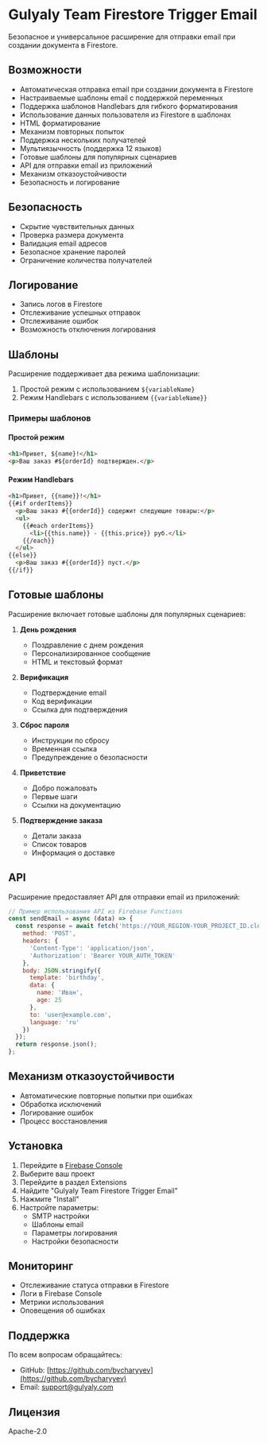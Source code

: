 # Gulyaly Team Firestore Trigger Email

Безопасное и универсальное расширение для отправки email при создании документа в Firestore.

## Возможности

- Автоматическая отправка email при создании документа в Firestore
- Настраиваемые шаблоны email с поддержкой переменных
- Поддержка шаблонов Handlebars для гибкого форматирования
- Использование данных пользователя из Firestore в шаблонах
- HTML форматирование
- Механизм повторных попыток
- Поддержка нескольких получателей
- Мультиязычность (поддержка 12 языков)
- Готовые шаблоны для популярных сценариев
- API для отправки email из приложений
- Механизм отказоустойчивости
- Безопасность и логирование

## Безопасность

- Скрытие чувствительных данных
- Проверка размера документа
- Валидация email адресов
- Безопасное хранение паролей
- Ограничение количества получателей

## Логирование

- Запись логов в Firestore
- Отслеживание успешных отправок
- Отслеживание ошибок
- Возможность отключения логирования

## Шаблоны

Расширение поддерживает два режима шаблонизации:

1. Простой режим с использованием `${variableName}`
2. Режим Handlebars с использованием `{{variableName}}`

### Примеры шаблонов

#### Простой режим

```html
<h1>Привет, ${name}!</h1>
<p>Ваш заказ #${orderId} подтвержден.</p>
```

#### Режим Handlebars

```html
<h1>Привет, {{name}}!</h1>
{{#if orderItems}}
  <p>Ваш заказ #{{orderId}} содержит следующие товары:</p>
  <ul>
    {{#each orderItems}}
      <li>{{this.name}} - {{this.price}} руб.</li>
    {{/each}}
  </ul>
{{else}}
  <p>Ваш заказ #{{orderId}} пуст.</p>
{{/if}}
```

## Готовые шаблоны

Расширение включает готовые шаблоны для популярных сценариев:

1. **День рождения**
   - Поздравление с днем рождения
   - Персонализированное сообщение
   - HTML и текстовый формат

2. **Верификация**
   - Подтверждение email
   - Код верификации
   - Ссылка для подтверждения

3. **Сброс пароля**
   - Инструкции по сбросу
   - Временная ссылка
   - Предупреждение о безопасности

4. **Приветствие**
   - Добро пожаловать
   - Первые шаги
   - Ссылки на документацию

5. **Подтверждение заказа**
   - Детали заказа
   - Список товаров
   - Информация о доставке

## API

Расширение предоставляет API для отправки email из приложений:

```javascript
// Пример использования API из Firebase Functions
const sendEmail = async (data) => {
  const response = await fetch('https://YOUR_REGION-YOUR_PROJECT_ID.cloudfunctions.net/sendEmailApi', {
    method: 'POST',
    headers: {
      'Content-Type': 'application/json',
      'Authorization': 'Bearer YOUR_AUTH_TOKEN'
    },
    body: JSON.stringify({
      template: 'birthday',
      data: {
        name: 'Иван',
        age: 25
      },
      to: 'user@example.com',
      language: 'ru'
    })
  });
  return response.json();
};
```

## Механизм отказоустойчивости

- Автоматические повторные попытки при ошибках
- Обработка исключений
- Логирование ошибок
- Процесс восстановления

## Установка

1. Перейдите в [Firebase Console](https://console.firebase.google.com)
2. Выберите ваш проект
3. Перейдите в раздел Extensions
4. Найдите "Gulyaly Team Firestore Trigger Email"
5. Нажмите "Install"
6. Настройте параметры:
   - SMTP настройки
   - Шаблоны email
   - Параметры логирования
   - Настройки безопасности

## Мониторинг

- Отслеживание статуса отправки в Firestore
- Логи в Firebase Console
- Метрики использования
- Оповещения об ошибках

## Поддержка

По всем вопросам обращайтесь:
- GitHub: [https://github.com/bycharyyev](https://github.com/bycharyyev)
- Email: support@gulyaly.com

## Лицензия

Apache-2.0 